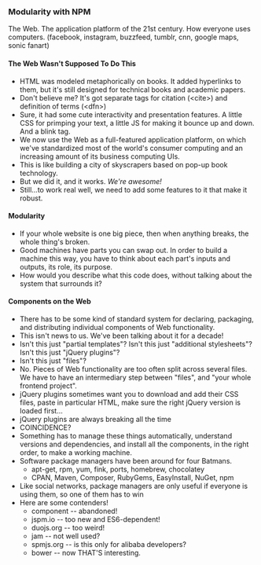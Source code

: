 ### Modularity with NPM

The Web. The application platform of the 21st century. How everyone uses computers. (facebook, instagram, buzzfeed, tumblr, cnn, google maps, sonic fanart)

#### The Web Wasn't Supposed To Do This
 - HTML was modeled metaphorically on books. It added hyperlinks to them, but it's still designed for technical books and academic papers.
 - Don't believe me? It's got separate tags for citation (&lt;cite&gt;) and definition of terms (&lt;dfn&gt;)
 - Sure, it had some cute interactivity and presentation features. A little CSS for primping your text, a little JS for making it bounce up and down. And a blink tag.
 - We now use the Web as a full-featured application platform, on which we've standardized most of the world's consumer computing and an increasing amount of its business computing UIs.
 - This is like building a city of skyscrapers based on pop-up book technology.
 - But we did it, and it works. *We're awesome!*
 - Still...to work real well, we need to add some features to it that make it robust.

#### Modularity
 - If your whole website is one big piece, then when anything breaks, the whole thing's broken.
 - Good machines have parts you can swap out. In order to build a machine this way, you have to think about each part's inputs and outputs, its role, its purpose.
 - How would you describe what this code does, without talking about the system that surrounds it?

#### Components on the Web
 - There has to be some kind of standard system for declaring, packaging, and distributing individual components of Web functionality.
 - This isn't news to us. We've been talking about it for a decade!
 - Isn't this just "partial templates"? Isn't this just "additional stylesheets"? Isn't this just "jQuery plugins"?
 - Isn't this just "files"?
 - No. Pieces of Web functionality are too often split across several files. We have to have an intermediary step between "files", and "your whole frontend project".
 - jQuery plugins sometimes want you to download and add their CSS files, paste in particular HTML, make sure the right jQuery version is loaded first...
 - jQuery plugins are always breaking all the time
 - COINCIDENCE?
 - Something has to manage these things automatically, understand versions and dependencies, and install all the components, in the right order, to make a working machine.
 - Software package managers have been around for four Batmans.
    - apt-get, rpm, yum, fink, ports, homebrew, chocolatey
    - CPAN, Maven, Composer, RubyGems, EasyInstall, NuGet, npm
 - Like social networks, package managers are only useful if everyone is using them, so one of them has to win
 - Here are some contenders!
     - component -- abandoned!
     - jspm.io -- too new and ES6-dependent!
     - duojs.org -- too weird!
     - jam -- not well used?
     - spmjs.org -- is this only for alibaba developers?
     - bower -- now THAT'S interesting.

